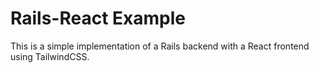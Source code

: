 # Rails-React Example

This is a simple implementation of a Rails backend with a React frontend using TailwindCSS.
